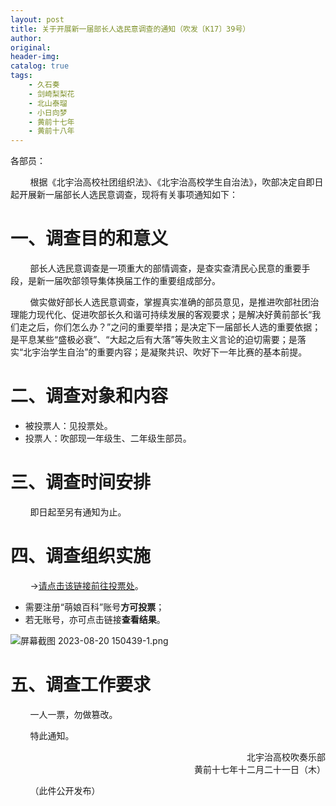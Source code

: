 ```yaml
---
layout: post
title: 关于开展新一届部长人选民意调查的通知（吹发〔K17〕39号）
author: 
original: 
header-img: 
catalog: true
tags:
    - 久石奏
    - 剑崎梨梨花
    - 北山泰瑠
    - 小日向梦
    - 黄前十七年
    - 黄前十八年
---
```



各部员：

        根据《北宇治高校社团组织法》、《北宇治高校学生自治法》，吹部决定自即日起开展新一届部长人选民意调查，现将有关事项通知如下：
        
# 一、调查目的和意义
        部长人选民意调查是一项重大的部情调查，是查实查清民心民意的重要手段，是新一届吹部领导集体换届工作的重要组成部分。
        
        做实做好部长人选民意调查，掌握真实准确的部员意见，是推进吹部社团治理能力现代化、促进吹部长久和谐可持续发展的客观要求；是解决好黄前部长“我们走之后，你们怎么办？”之问的重要举措；是决定下一届部长人选的重要依据；是平息某些“盛极必衰”、“大起之后有大落”等失败主义言论的迫切需要；是落实“北宇治学生自治”的重要内容；是凝聚共识、吹好下一年比赛的基本前提。
        
# 二、调查对象和内容

* 被投票人：见投票处。
* 投票人：吹部现一年级生、二年级生部员。
  
# 三、调查时间安排

        即日起至另有通知为止。
        
# 四、调查组织实施

        →[请点击该链接前往投票处](https://zh.moegirl.org.cn/%E5%90%B9%E5%AD%A6#.E7.A0.94.E7.A9.B6.E7.9B.B8.E5.85.B3)。
        
* 需要注册“萌娘百科”账号**方可投票**；
* 若无账号，亦可点击链接**查看结果**。

![屏幕截图 2023-08-20 150439-1.png](https://s2.loli.net/2023/08/21/flNb16rA2s8vRhQ.png)

# 五、调查工作要求
        一人一票，勿做篡改。

        特此通知。
        
<div style="text-align:right">
    <span>北宇治高校吹奏乐部</span>
</div>

<div style="text-align:right">
    <span>黄前十七年十二月二十一日（木）</span>
</div>

        （此件公开发布）
